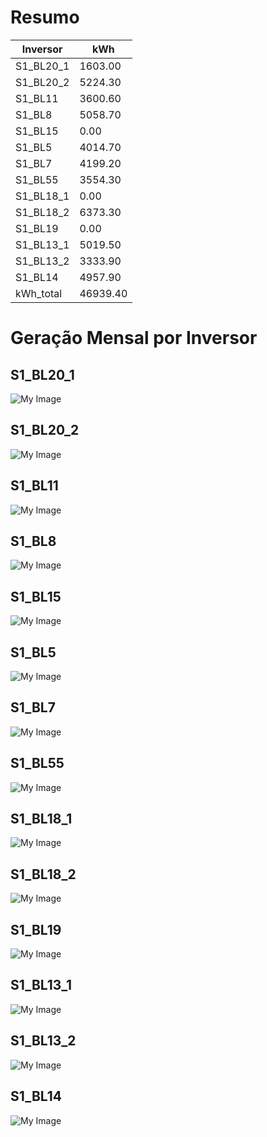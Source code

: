 # Resumo
| Inversor | kWh    |
| -------- | ------ |
| S1_BL20_1       | 1603.00 |
| S1_BL20_2       | 5224.30 |
| S1_BL11       | 3600.60 |
| S1_BL8       | 5058.70 |
| S1_BL15       | 0.00 |
| S1_BL5       | 4014.70 |
| S1_BL7       | 4199.20 |
| S1_BL55       | 3554.30 |
| S1_BL18_1       | 0.00 |
| S1_BL18_2       | 6373.30 |
| S1_BL19       | 0.00 |
| S1_BL13_1       | 5019.50 |
| S1_BL13_2       | 3333.90 |
| S1_BL14       | 4957.90 |
| kWh_total       | 46939.40 |
# Geração Mensal por Inversor
## S1_BL20_1
![My Image](plots/S1_BL20_1.png)
## S1_BL20_2
![My Image](plots/S1_BL20_2.png)
## S1_BL11
![My Image](plots/S1_BL11.png)
## S1_BL8
![My Image](plots/S1_BL8.png)
## S1_BL15
![My Image](plots/S1_BL15.png)
## S1_BL5
![My Image](plots/S1_BL5.png)
## S1_BL7
![My Image](plots/S1_BL7.png)
## S1_BL55
![My Image](plots/S1_BL55.png)
## S1_BL18_1
![My Image](plots/S1_BL18_1.png)
## S1_BL18_2
![My Image](plots/S1_BL18_2.png)
## S1_BL19
![My Image](plots/S1_BL19.png)
## S1_BL13_1
![My Image](plots/S1_BL13_1.png)
## S1_BL13_2
![My Image](plots/S1_BL13_2.png)
## S1_BL14
![My Image](plots/S1_BL14.png)
